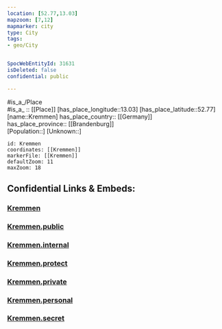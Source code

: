 ```yaml
---
location: [52.77,13.03] 
mapzoom: [7,12] 
mapmarker: city 
type: City
tags:
- geo/City


SpocWebEntityId: 31631
isDeleted: false
confidential: public

---
```

#is_a_/Place  
#is_a_ :: [[Place]] 
[has_place_longitude::13.03] 
[has_place_latitude::52.77] 
[name::Kremmen] 
has_place_country:: [[Germany]]  
has_place_province:: [[Brandenburg]]  
[Population::] 
[Unknown::] 


```leaflet
id: Kremmen
coordinates: [[Kremmen]] 
markerFile: [[Kremmen]] 
defaultZoom: 11 
maxZoom: 18
```


## Confidential Links & Embeds: 

### [Kremmen](/_Standards/Earth/Continent/Europe/Europe~Central/Germany/Germany~East/Brandenburg/counties~Brandenburg/Oberhavel/cities~Oberhavel/Kremmen.md) 

### [Kremmen.public](/_public/Earth/Continent/Europe/Europe~Central/Germany/Germany~East/Brandenburg/counties~Brandenburg/Oberhavel/cities~Oberhavel/Kremmen.public.md) 

### [Kremmen.internal](/_internal/Earth/Continent/Europe/Europe~Central/Germany/Germany~East/Brandenburg/counties~Brandenburg/Oberhavel/cities~Oberhavel/Kremmen.internal.md) 

### [Kremmen.protect](/_protect/Earth/Continent/Europe/Europe~Central/Germany/Germany~East/Brandenburg/counties~Brandenburg/Oberhavel/cities~Oberhavel/Kremmen.protect.md) 

### [Kremmen.private](/_private/Earth/Continent/Europe/Europe~Central/Germany/Germany~East/Brandenburg/counties~Brandenburg/Oberhavel/cities~Oberhavel/Kremmen.private.md) 

### [Kremmen.personal](/_personal/Earth/Continent/Europe/Europe~Central/Germany/Germany~East/Brandenburg/counties~Brandenburg/Oberhavel/cities~Oberhavel/Kremmen.personal.md) 

### [Kremmen.secret](/_secret/Earth/Continent/Europe/Europe~Central/Germany/Germany~East/Brandenburg/counties~Brandenburg/Oberhavel/cities~Oberhavel/Kremmen.secret.md)

